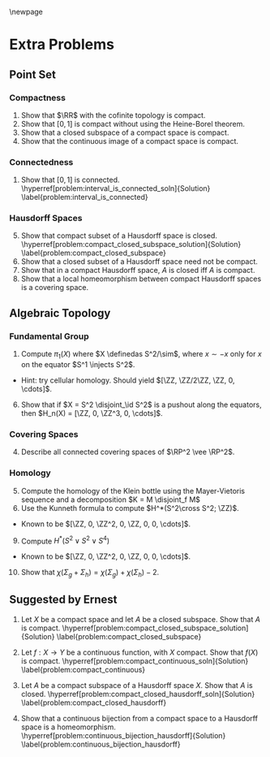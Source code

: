 \newpage
# Extra Problems

## Point Set

### Compactness

1. Show that $\RR$ with the cofinite topology is compact.
2. Show that $[0, 1]$ is compact without using the Heine-Borel theorem.
3. Show that a closed subspace of a compact space is compact.
4. Show that the continuous image of a compact space is compact.

### Connectedness

1. Show that $[0, 1]$ is connected.
  \hyperref[problem:interval_is_connected_soln]{Solution} \label{problem:interval_is_connected}

### Hausdorff Spaces

5. Show that compact subset of a Hausdorff space is closed.
  \hyperref[problem:compact_closed_subspace_solution]{Solution} \label{problem:compact_closed_subspace}
7. Show that a closed subset of a Hausdorff space need not be compact.
8. Show that in a compact Hausdorff space, $A$ is closed iff $A$ is compact.
4. Show that a local homeomorphism between compact Hausdorff spaces is a covering space.

## Algebraic Topology

### Fundamental Group

1. Compute $\pi_1(X)$ where $X \definedas S^2/\sim$, where $x\sim -x$ only for $x$ on the equator $S^1 \injects S^2$.
  - Hint: try cellular homology. Should yield $[\ZZ, \ZZ/2\ZZ, \ZZ, 0, \cdots]$.
6. Show that if $X = S^2 \disjoint_\id S^2$ is a pushout along the equators, then $H_n(X) = [\ZZ, 0, \ZZ^3, 0, \cdots]$.

### Covering Spaces
4. Describe all connected covering spaces of $\RP^2 \vee \RP^2$.

### Homology
5. Compute the homology of the Klein bottle using the Mayer-Vietoris sequence and a decomposition $K = M \disjoint_f M$
7. Use the Kunneth formula to compute $H^*(S^2\cross S^2; \ZZ)$.
  - Known to be $[\ZZ, 0, \ZZ^2, 0, \ZZ, 0, 0, \cdots]$.
9. Compute $H^*(S^2 \vee S^2 \vee S^4)$
  - Known to be $[\ZZ, 0, \ZZ^2, 0, \ZZ, 0, 0, \cdots]$.
10. Show that $\chi(\Sigma_g + \Sigma_h) = \chi(\Sigma_g)  + \chi(\Sigma_h) - 2$.

## Suggested by Ernest

1. Let $X$ be a compact space and let $A$ be a closed subspace. 
  Show that $A$ is compact. 
  \hyperref[problem:compact_closed_subspace_solution]{Solution} \label{problem:compact_closed_subspace}

3. Let $f : X \to Y$ be a continuous function, with $X$ compact. 
  Show that $f(X)$ is compact.
  \hyperref[problem:compact_continuous_soln]{Solution} \label{problem:compact_continuous}

4. Let $A$ be a compact subspace of a Hausdorff space $X$. 
  Show that $A$ is closed.
  \hyperref[problem:compact_closed_hausdorff_soln]{Solution} \label{problem:compact_closed_hausdorff}

6. Show that a continuous bijection from a compact space to a Hausdorff space is a homeomorphism.
  \hyperref[problem:continuous_bijection_hausdorff]{Solution} \label{problem:continuous_bijection_hausdorff}


